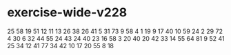 # exercise-wide-v228
25
58
19
51
12
11
13
26
38
26
41
5
31
73
9
58
4
1
19
9
17
40
10
59
24
2
29
72
4
30
6
32
44
55
24
43
24
40
23
16
58
3
20
40
20
42
33
14
55
64
81
9
52
41
25
34
12
41
77
34
42
10
17
20
55
8
18
